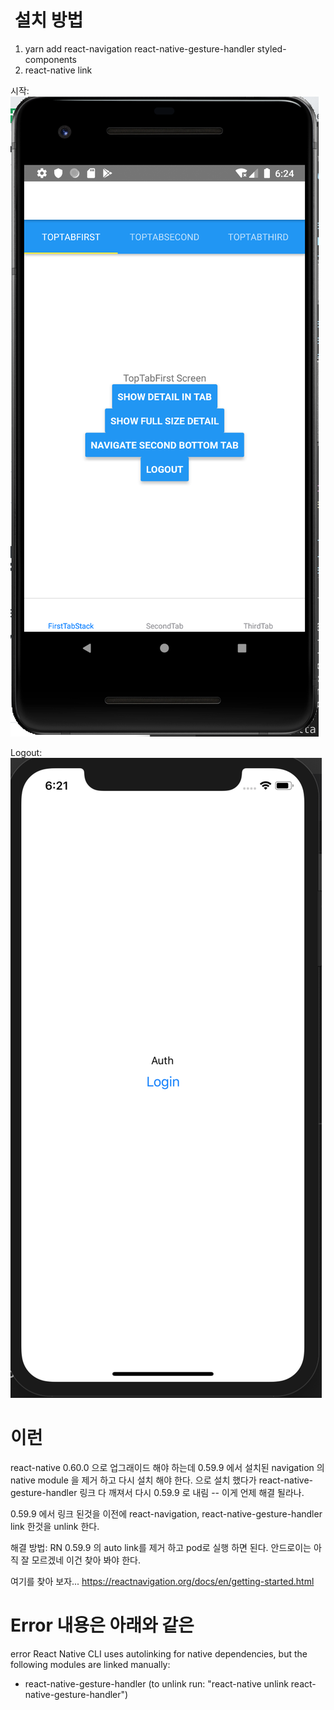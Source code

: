 #  설치 방법

1. yarn add react-navigation react-native-gesture-handler styled-components
2. react-native link


시작:
![alt text](https://github.com/march-dave/basic-rn-navigation/blob/master/RN-navigation-Android.png)

Logout: 
![alt text](https://github.com/march-dave/basic-rn-navigation/blob/master/RN-navagation-LoginScreen.png)


# 이런
react-native 0.60.0 으로 업그래이드 해야 하는데 0.59.9 에서 설치된 navigation 의 native module 을 제거 하고 다시 설치 해야 한다.
으로 설치 했다가 react-native-gesture-handler 링크 다 깨져서
다시 0.59.9 로 내림 -- 이게 언제 해결 될라나.

0.59.9 에서 링크 된것을 
이전에 react-navigation, react-native-gesture-handler link 한것을 unlink 한다.

해결 방법: RN 0.59.9 의 auto link를 제거 하고 pod로 실행 하면 된다.
안드로이는 아직 잘 모르겠네 이건 찾아 봐야 한다.

여기를 찾아 보자...
https://reactnavigation.org/docs/en/getting-started.html

#  Error 내용은 아래와 같은

error React Native CLI uses autolinking for native dependencies, but the following modules are linked manually: 
  - react-native-gesture-handler (to unlink run: "react-native unlink react-native-gesture-handler")
